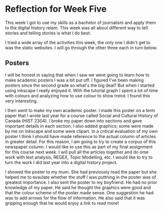 # Reflection for Week Five

This week I got to use my skills as a bachelor of journalism and apply them to the digital history relam. This week was all about different way to tell stories and telling stories is what I do best. 

I tried a wide array of the activities this week, the only one I didn't get to was the static websites. I will go through the other three each in turn below.

## Posters

I will be honest in saying that when I saw we were going to learn how to make academic posters I was a bit put off. I figured I've been making posters since the second grade so what's the big deal? But when I started using inkscape I really enjoyed it. With the tutorial graph I spent a lot of time with colours and analyzing how to use colour to show trend. I found this very interesting.

I then went to make my own academic poster. I made this poster on a term paper that I wrote last year for a course called Social and Cultural History of Canada (HIST 2304). I broke my paper down into sections and gave important details in each section. I also added graphics; some were made by me on inkscape and some were clipart. In a critical evaluation of my own poster I think I should have made reference to the actual column of articles in greater detail. For this reason, I am going to try to create a corpus of this newspaper column. I would like to use this as part of my final assignment for this course next week. I will pull all the articles together and do ome work with text analysis, REGEX, Topic Modelling, etc. I would like to try to turn the work I did last year into a digital history project.

I showed the poster to my mum. She had previously read the paper but she helped me to evaulate whether the stuff I was puttning in the poster was of greatest importance. I also sent the poster to my boyfriend. He had no prior knowledge of my paper. He said he thought the graphics were good and that the colour scheme of the poster made sense. One suggestion he had was to add arrows for the flow of information. He also said that it was gripping enough that he would enjoy a link to read more!
